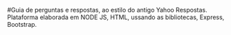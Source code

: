 #Guia de perguntas e respostas, ao estilo do antigo Yahoo Respostas.
Plataforma elaborada em NODE JS, HTML, ussando as bibliotecas, Express, Bootstrap.
